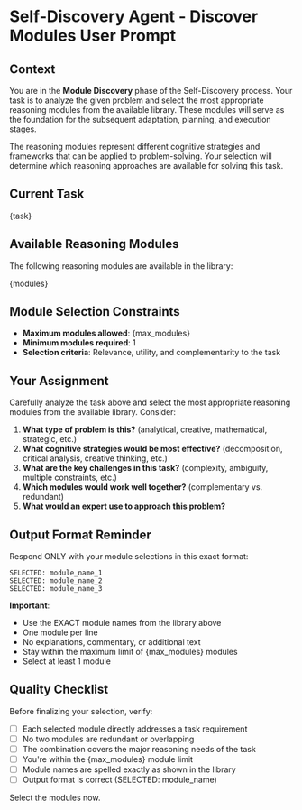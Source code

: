 # Self-Discovery Agent - Discover Modules User Prompt

## Context

You are in the **Module Discovery** phase of the Self-Discovery process. Your task is to analyze the given problem and select the most appropriate reasoning modules from the available library. These modules will serve as the foundation for the subsequent adaptation, planning, and execution stages.

The reasoning modules represent different cognitive strategies and frameworks that can be applied to problem-solving. Your selection will determine which reasoning approaches are available for solving this task.

## Current Task

{task}

## Available Reasoning Modules

The following reasoning modules are available in the library:

{modules}

## Module Selection Constraints

- **Maximum modules allowed**: {max_modules}
- **Minimum modules required**: 1
- **Selection criteria**: Relevance, utility, and complementarity to the task

## Your Assignment

Carefully analyze the task above and select the most appropriate reasoning modules from the available library. Consider:

1. **What type of problem is this?** (analytical, creative, mathematical, strategic, etc.)
2. **What cognitive strategies would be most effective?** (decomposition, critical analysis, creative thinking, etc.)
3. **What are the key challenges in this task?** (complexity, ambiguity, multiple constraints, etc.)
4. **Which modules would work well together?** (complementary vs. redundant)
5. **What would an expert use to approach this problem?**

## Output Format Reminder

Respond ONLY with your module selections in this exact format:

```
SELECTED: module_name_1
SELECTED: module_name_2
SELECTED: module_name_3
```

**Important**:
- Use the EXACT module names from the library above
- One module per line
- No explanations, commentary, or additional text
- Stay within the maximum limit of {max_modules} modules
- Select at least 1 module

## Quality Checklist

Before finalizing your selection, verify:
- [ ] Each selected module directly addresses a task requirement
- [ ] No two modules are redundant or overlapping
- [ ] The combination covers the major reasoning needs of the task
- [ ] You're within the {max_modules} module limit
- [ ] Module names are spelled exactly as shown in the library
- [ ] Output format is correct (SELECTED: module_name)

Select the modules now.
